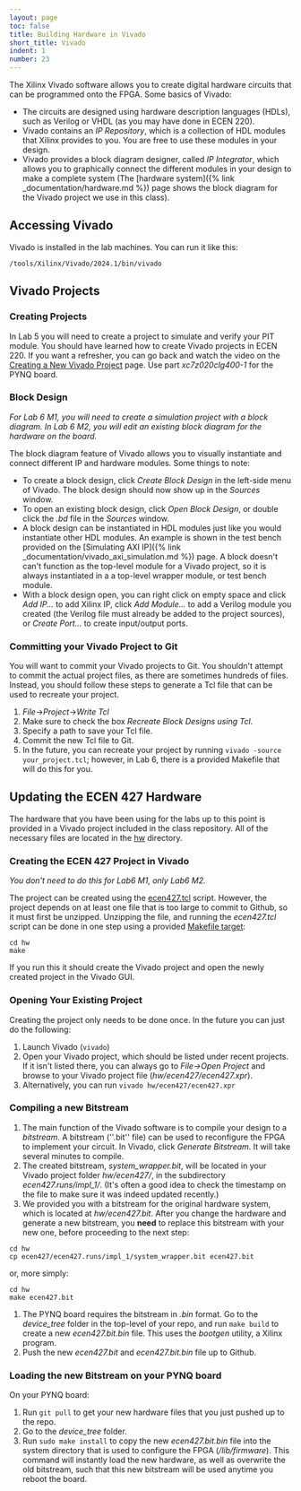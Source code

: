 ```yaml
---
layout: page
toc: false
title: Building Hardware in Vivado
short_title: Vivado
indent: 1
number: 23
---
```


The Xilinx Vivado software allows you to create digital hardware circuits that can be programmed onto the FPGA.  Some basics of Vivado:
  * The circuits are designed using hardware description languages (HDLs), such as Verilog or VHDL (as you may have done in ECEN 220).  
  * Vivado contains an *IP Repository*, which is a collection of HDL modules that Xilinx provides to you.  You are free to use these modules in your design.  
  * Vivado provides a block diagram designer, called *IP Integrator*, which allows you to graphically connect the different modules in your design to make a complete system  (The [hardware system]({% link _documentation/hardware.md %}) page shows the block diagram for the Vivado project we use in this class).

## Accessing Vivado 

Vivado is installed in the lab machines.  You can run it like this:
```
/tools/Xilinx/Vivado/2024.1/bin/vivado
```


## Vivado Projects

### Creating Projects
In Lab 5 you will need to create a project to simulate and verify your PIT module.
You should have learned how to create Vivado projects in ECEN 220.  If you want a refresher, you can go back and watch the video on the [Creating a New Vivado Project](http://ecen220wiki.groups.et.byu.net/tutorials/lab_03/00_vivado_project_setup/) page.  Use part *xc7z020clg400-1* for the PYNQ board.


### Block Design
*For Lab 6 M1, you will need to create a simulation project with a block diagram.  In Lab 6 M2, you will edit an existing block diagram for the hardware on the board.*
 
The block diagram feature of Vivado allows you to visually instantiate and connect different IP and hardware modules.  Some things to note:
  * To create a block design, click *Create Block Design* in the left-side menu of Vivado. The block design should now show up in the *Sources* window.
  * To open an existing block design, click *Open Block Design*, or double click the *.bd* file in the *Sources* window.
  * A block design can be instantiated in HDL modules just like you would instantiate other HDL modules.  An example is shown in the test bench provided on the [Simulating AXI IP]({% link _documentation/vivado_axi_simulation.md %}) page.  A block doesn't can't function as the top-level module for a Vivado project, so it is always instantiated in a a top-level wrapper module, or test bench module.
  * With a block design open, you can right click on empty space and click *Add IP...* to add Xilinx IP, click *Add Module...* to add a Verilog module you created (the Verilog file must already be added to the project sources), or *Create Port...* to create input/output ports.

### Committing your Vivado Project to Git 

You will want to commit your Vivado projects to Git.  You shouldn't attempt to commit the actual project files, as there are sometimes hundreds of files.  Instead, you should follow these steps to generate a Tcl file that can be used to recreate your project.  

<!-- 1. Vivado will attempt to save results of your synthesis run to avoid having to run it again when the project is recreated.  We don't want to save these, so we need to change a setting first.  Right-click *Synthesis* in the left-hand menu and select *Synthesis Settings*.  Locate the *Incremental Synthesis* option, and click the "..." box to change to *Disable Incremental Synthesis*.  Click *OK* to save the setting. -->
1. *File*->*Project*->*Write Tcl*
1. Make sure to check the box *Recreate Block Designs using Tcl*.
1. Specify a path to save your Tcl file.
1. Commit the new Tcl file to Git.
1. In the future, you can recreate your project by running `vivado -source your_project.tcl`; however, in Lab 6, there is a provided Makefile that will do this for you.

## Updating the ECEN 427 Hardware 
The hardware that you have been using for the labs up to this point is provided in a Vivado project included in the class repository.  All of the necessary files are located in the [hw](https://github.com/byu-cpe/ecen427_student/tree/master/hw) directory.


### Creating the ECEN 427 Project in Vivado
*You don't need to do this for Lab6 M1, only Lab6 M2.*

The project can be created using the [ecen427.tcl](https://github.com/byu-cpe/ecen427_student/blob/master/hw/ecen427.tcl) script. However, the project depends on at least one file that is too large to commit to Github, so it must first be unzipped.  Unzipping the file, and running the *ecen427.tcl* script can be done in one step using a provided [Makefile target](https://github.com/byu-cpe/ecen427_student/blob/main/hw/Makefile#L4):
```
cd hw
make
```

If you run this it should create the Vivado project and open the newly created project in the Vivado GUI.

### Opening Your Existing Project 
Creating the project only needs to be done once.  In the future you can just do the following:
1. Launch Vivado (`vivado`)
1. Open your Vivado project, which should be listed under recent projects.  If it isn't listed there, you can always go to *File->Open Project* and browse to your Vivado project file (*hw/ecen427/ecen427.xpr*).
1. Alternatively, you can run `vivado hw/ecen427/ecen427.xpr`


### Compiling a new Bitstream

1. The main function of the Vivado software is to compile your design to a *bitstream*.  A bitstream (''.bit'' file) can be used to reconfigure the FPGA to implement your circuit. In Vivado, click *Generate Bitstream*.  It will take several minutes to compile.
1. The created bitstream, *system_wrapper.bit*, will be located in your Vivado project folder *hw/ecen427/*, in the subdirectory *ecen427.runs/impl_1/*.  (It's often a good idea to check the timestamp on the file to make sure it was indeed updated recently.)
1. We provided you with a bitstream for the original hardware system, which is located at *hw/ecen427.bit*.  After you change the hardware and generate a new bitstream, you **need** to replace this bitstream with your new one, before proceeding to the next step:
```
cd hw
cp ecen427/ecen427.runs/impl_1/system_wrapper.bit ecen427.bit
```
or, more simply:
```
cd hw
make ecen427.bit
```
1. The PYNQ board requires the bitstream in *.bin* format.  Go to the *device_tree* folder in the top-level of your repo, and run `make build` to create a new *ecen427.bit.bin* file.  This uses the *bootgen* utility, a Xilinx program.
1. Push the new *ecen427.bit* and *ecen427.bit.bin* file up to Github.


### Loading the new Bitstream on your PYNQ board
On your PYNQ board:
1. Run `git pull` to get your new hardware files that you just pushed up to the repo.
1. Go to the *device_tree* folder. 
1. Run `sudo make install` to copy the new *ecen427.bit.bin* file into the system directory that is used to configure the FPGA (*/lib/firmware*).  This command will instantly load the new hardware, as well as overwrite the old bitstream, such that this new bitstream will be used anytime you reboot the board.

